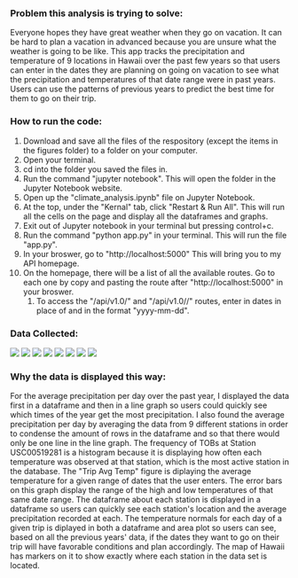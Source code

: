 ### Problem this analysis is trying to solve:
Everyone hopes they have great weather when they go on vacation. It can be hard to plan a vacation in advanced because you are unsure what the weather is going to be like. This app tracks the precipitation and temperature of 9 locations in Hawaii over the past few years so that users can enter in the dates they are planning on going on vacation to see what the precipitation and temperatures of that date range were in past years. Users can use the patterns of previous years to predict the best time for them to go on their trip.

### How to run the code:
1. Download and save all the files of the respository (except the items in the figures folder) to a folder on your computer.
1. Open your terminal.
1. cd into the folder you saved the files in.
1. Run the command "jupyter notebook". This will open the folder in the Jupyter Notebook website.
1. Open up the "climate_analysis.ipynb" file on Jupyter Notebook.
1. At the top, under the "Kernal" tab, click "Restart & Run All". This will run all the cells on the page and display all the dataframes and graphs.
1. Exit out of Jupyter notebook in your terminal but pressing control+c.
1. Run the command "python app.py" in your terminal. This will run the file "app.py".
1. In your broswer, go to "http://localhost:5000" This will bring you to my API homepage.
1. On the homepage, there will be a list of all the available routes. Go to each one by copy and pasting the route after "http://localhost:5000" in your broswer.
   1. To access the "/api/v1.0/<star>" and "/api/v1.0/<start>/<end>" routes, enter in dates in place of <start> and <end> in the format "yyyy-mm-dd".

### Data Collected:
![](figures/avgprcp_pastyear_df.png)
![](figures/avgprcp_pastyear_graph.png)
![](figures/tob_freq.png)
![](figures/total_trip_temp_avg.png)
![](figures/stations_data.png)
![](figures/temp_normals_trip_df.png)
![](figures/temp_normals_trip_plot.png)
![](figures/hawaii_station_map.png)

### Why the data is displayed this way:
For the average precipitation per day over the past year, I displayed the data first in a dataframe and then in a line graph so users could quickly see which times of the year get the most precipitation. I also found the average precipitation per day by averaging the data from 9 different stations in order to condense the amount of rows in the dataframe and so that there would only be one line in the line graph. The frequency of TOBs at Station USC00519281 is a histogram because it is displaying how often each temperature was observed at that station, which is the most active station in the database. The "Trip Avg Temp" figure is diplaying the average temperature for a given range of dates that the user enters. The error bars on this graph display the range of the high and low temperatures of that same date range. The dataframe about each station is displayed in a dataframe so users can quickly see each station's location and the average precipitation recorded at each. The temperature normals for each day of a given trip is diplayed in both a dataframe and area plot so users can see, based on all the previous years' data, if the dates they want to go on their trip will have favorable conditions and plan accordingly. The map of Hawaii has markers on it to show exactly where each station in the data set is located.
